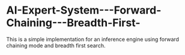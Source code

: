# AI-Expert-System---Forward-Chaining---Breadth-First-

This is a simple implementation for an inference engine using forward chaining mode and breadth first search.


